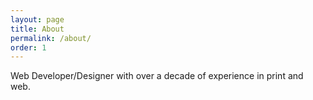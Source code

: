 ```yaml
---
layout: page
title: About
permalink: /about/
order: 1
---
```


Web Developer/Designer with over a decade of experience in print and web.

